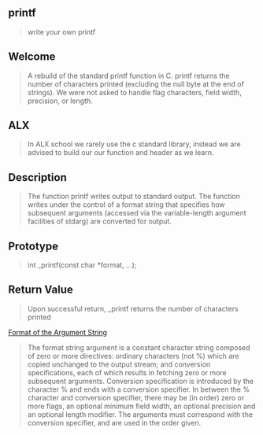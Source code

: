 ## printf

> write your own printf

## Welcome

> A rebuild of the standard printf function in C. printf returns the number of characters printed
> (excluding the null byte at the end of strings).
> We were not asked to handle flag characters, field width, precision, or length.

## ALX

> In ALX school we rarely use the c standard library, instead we are advised to build our our function and header as we learn.

## Description

> The function printf writes output to standard output. The function writes under the control of a format string that specifies how subsequent arguments (accessed via the variable-length argument facilities of stdarg) are converted for output.

## Prototype

> int _printf(const char *format, ...);

## Return Value

> Upon successful return, _printf returns the number of characters printed

<u> Format of the Argument String </u>

> The format string argument is a constant character string composed of zero or more directives: ordinary characters (not %) which are copied unchanged to the output stream; and conversion specifications, each of which results in fetching zero or more subsequent arguments. Conversion specification is introduced by the character % and ends with a conversion specifier. In between the % character and conversion specifier, there may be (in order) zero or more flags, an optional minimum field width, an optional precision and an optional length modifier. The arguments must correspond with the conversion specifier, and are used in the order given.
